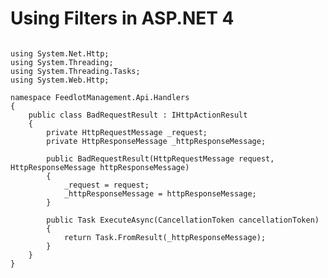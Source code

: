 # Using Filters in ASP.NET 4 #


<pre>
<code class="csharp">
using System.Net.Http;
using System.Threading;
using System.Threading.Tasks;
using System.Web.Http;

namespace FeedlotManagement.Api.Handlers
{
    public class BadRequestResult : IHttpActionResult
    {
        private HttpRequestMessage _request;
        private HttpResponseMessage _httpResponseMessage;

        public BadRequestResult(HttpRequestMessage request, HttpResponseMessage httpResponseMessage)
        {
            _request = request;
            _httpResponseMessage = httpResponseMessage;
        }

        public Task<HttpResponseMessage> ExecuteAsync(CancellationToken cancellationToken)
        {
            return Task.FromResult(_httpResponseMessage);
        }
    }
}
</code>
</pre>

